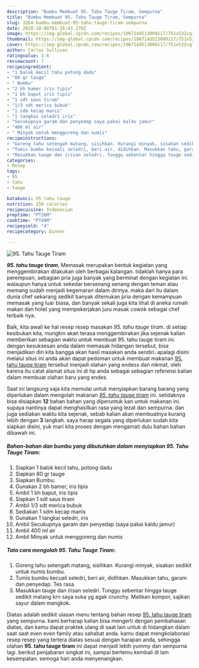```yaml
---
description: "Bumbu Membuat 95. Tahu Tauge Tiram, Sempurna"
title: "Bumbu Membuat 95. Tahu Tauge Tiram, Sempurna"
slug: 3264-bumbu-membuat-95-tahu-tauge-tiram-sempurna
date: 2020-10-06T01:35:43.270Z
image: https://img-global.cpcdn.com/recipes/196714d513009117/751x532cq70/95-tahu-tauge-tiram-foto-resep-utama.jpg
thumbnail: https://img-global.cpcdn.com/recipes/196714d513009117/751x532cq70/95-tahu-tauge-tiram-foto-resep-utama.jpg
cover: https://img-global.cpcdn.com/recipes/196714d513009117/751x532cq70/95-tahu-tauge-tiram-foto-resep-utama.jpg
author: Carlos Sullivan
ratingvalue: 3.6
reviewcount: 7
recipeingredient:
- "1 balok kecil tahu potong dadu"
- "80 gr tauge"
- " Bumbu"
- "2 bh bamer iris tipis"
- "1 bh baput iris tipis"
- "1 sdt saus tiram"
- "1/3 sdt merica bubuk"
- "1 sdm kecap manis"
- "1 tangkai seledri iris"
- "Secukupnya garam dan penyedap saya pakai kaldu jamur"
- "400 ml air"
- " Minyak untuk menggoreng dan numis"
recipeinstructions:
- "Goreng tahu setengah matang, sisihkan. Kurangi minyak, sisakan sedikit untuk numis bumbu."
- "Tumis bumbu kecuali seledri, beri air, didihkan. Masukkan tahu, garam dan penyedap. Tes rasa."
- "Masukkan tauge dan irisan seledri. Tunggu sebentar hingga tauge sedikit matang krn saya suka yg agak crunchy. Matikan kompor, sajikan sayur dalam mangkok."
categories:
- Resep
tags:
- 95
- tahu
- tauge

katakunci: 95 tahu tauge 
nutrition: 259 calories
recipecuisine: Indonesian
preptime: "PT26M"
cooktime: "PT48M"
recipeyield: "4"
recipecategory: Dinner

---
```



![95. Tahu Tauge Tiram](https://img-global.cpcdn.com/recipes/196714d513009117/751x532cq70/95-tahu-tauge-tiram-foto-resep-utama.jpg)

<b><i>95. tahu tauge tiram</i></b>, Memasak merupakan bentuk kegiatan yang menggembirakan dilakukan oleh berbagai kalangan. tidaklah hanya para perempuan, sebagian pria juga banyak yang berminat dengan kegiatan ini. walaupun hanya untuk sekedar bersenang senang dengan teman atau memang sudah menjadi kegemaran dalam dirinya. maka dari itu dalam dunia chef sekarang sedikit banyak ditemukan pria dengan kemampuan memasak yang luar biasa, dan banyak sekali juga kita lihat di aneka rumah makan dan hotel yang mempekerjakan juru masak cowok sebagai chef terbaik nya.

Baik, kita awali ke hal resep resep masakan <i>95. tahu tauge tiram</i>. di setiap kesibukan kita, mungkin akan terasa menggembirakan jika sejenak kalian memberikan sebagian waktu untuk membuat 95. tahu tauge tiram ini. dengan kesuksesan anda dalam memasak hidangan tersebut, bisa menjadikan diri kita bangga akan hasil masakan anda sendiri. apalagi disini melalui situs ini anda akan dapat pedoman untuk membuat makanan <u>95. tahu tauge tiram</u> tersebut menjadi olahan yang endess dan nikmat, oleh karena itu catat alamat situs ini di hp anda sebagai sebagian referensi kalian dalam membuat olahan baru yang endes.




Saat ini langsung saja kita memulai untuk menyiapkan barang barang yang diperlukan dalam mengolah makanan <u><i>95. tahu tauge tiram</i></u> ini. setidaknya bisa disiapkan <b>12</b> bahan bahan yang diperuntuk kan untuk makanan ini. supaya nantinya dapat menghasilkan rasa yang lezat dan sempurna. dan juga sediakan waktu kita sejenak, sebab kalian akan membuatnya kurang lebih dengan <b>3</b> langkah. saya harap segala yang diperlukan sudah kita siapkan disini, yuk mari kita proses dengan mengamati dulu bahan bahan dibawah ini.

<!--inarticleads1-->

##### Bahan-bahan dan bumbu yang dibutuhkan dalam menyiapkan 95. Tahu Tauge Tiram:

1. Siapkan 1 balok kecil tahu, potong dadu
1. Siapkan 80 gr tauge
1. Siapkan  Bumbu:
1. Gunakan 2 bh bamer, iris tipis
1. Ambil 1 bh baput, iris tipis
1. Siapkan 1 sdt saus tiram
1. Ambil 1/3 sdt merica bubuk
1. Sediakan 1 sdm kecap manis
1. Gunakan 1 tangkai seledri, iris
1. Ambil Secukupnya garam dan penyedap (saya pakai kaldu jamur)
1. Ambil 400 ml air
1. Ambil  Minyak untuk menggoreng dan numis




<!--inarticleads2-->

##### Tata cara mengolah 95. Tahu Tauge Tiram:

1. Goreng tahu setengah matang, sisihkan. Kurangi minyak, sisakan sedikit untuk numis bumbu.
1. Tumis bumbu kecuali seledri, beri air, didihkan. Masukkan tahu, garam dan penyedap. Tes rasa.
1. Masukkan tauge dan irisan seledri. Tunggu sebentar hingga tauge sedikit matang krn saya suka yg agak crunchy. Matikan kompor, sajikan sayur dalam mangkok.




Diatas adalah sedikit ulasan menu tentang bahan resep <u>95. tahu tauge tiram</u> yang sempurna. kami berharap kalian bisa mengerti dengan pembahasan diatas, dan kamu dapat praktek ulang di saat lain untuk di hidangkan dalam saat saat even even family atau sahabat anda. kamu dapat mengkolaborasi resep resep yang tertera diatas sesuai dengan harapan anda, sehingga olahan <b>95. tahu tauge tiram</b> ini dapat menjadi lebih yummy dan sempurna lagi. berikut penjabaran singkat ini, sampai bertemu kembali di lain kesempatan. semoga hari anda menyenangkan.
